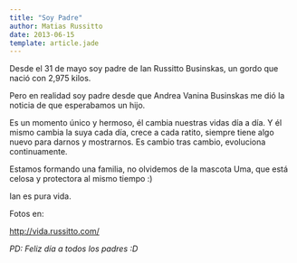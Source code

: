 ```yaml
---
title: "Soy Padre"
author: Matias Russitto
date: 2013-06-15
template: article.jade
---
```


Desde el 31 de mayo soy padre de Ian Russitto Businskas, un gordo que nació con 2,975 kilos.

<span class="more"></span>

Pero en realidad soy padre desde que Andrea Vanina Businskas me dió la noticia de que esperabamos un hijo.

Es un momento único y hermoso, él cambia nuestras vidas día a día. Y él mismo cambia la suya cada día, crece a cada ratito, siempre tiene algo nuevo para darnos y mostrarnos. Es cambio tras cambio, evoluciona continuamente.

Estamos formando una familia, no olvidemos de la mascota Uma, que está celosa y protectora al mismo tiempo :)

Ian es pura vida.

Fotos en:

<http://vida.russitto.com/>

*PD: Feliz día a todos los padres :D*
